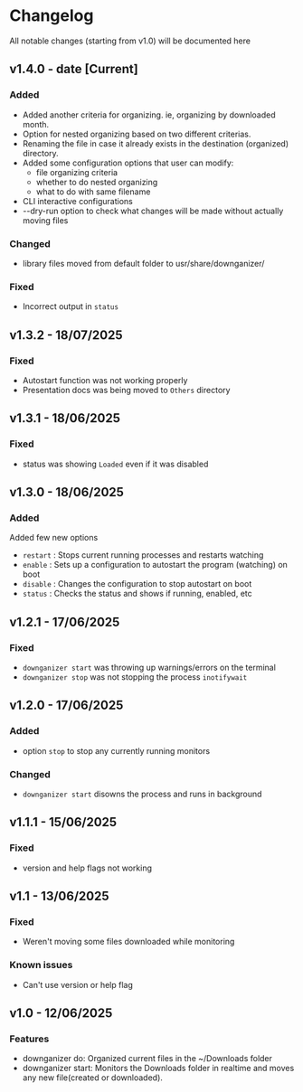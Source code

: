 # Changelog

All notable changes (starting from v1.0) will be documented here

<!-- options to add in the file: 
- Added
- Changed
- Depricated
- Removed
- Fixed
- Security -->

## v1.4.0 - date [Current]

### Added

- Added another criteria for organizing. ie, organizing by downloaded month.
- Option for nested organizing based on two different criterias.
- Renaming the file in case it already exists in the destination (organized) directory.
- Added some configuration options that user can modify:
	- file organizing criteria
	- whether to do nested organizing
	- what to do with same filename
- CLI interactive configurations
- --dry-run option to check what changes will be made without actually moving files

### Changed

- library files moved from default folder to usr/share/downganizer/

### Fixed

- Incorrect output in `status`

## v1.3.2 - 18/07/2025

### Fixed

- Autostart function was not working properly
- Presentation docs was being moved to `Others` directory 

## v1.3.1 - 18/06/2025

### Fixed

- status was showing `Loaded` even if it was disabled

## v1.3.0 - 18/06/2025

### Added

Added few new options

- `restart` : Stops current running processes and restarts watching
- `enable` : Sets up a configuration to autostart the program (watching) on boot
- `disable` : Changes the configuration to stop autostart on boot
- `status` : Checks the status and shows if running, enabled, etc

## v1.2.1 - 17/06/2025

### Fixed

- `downganizer start` was throwing up warnings/errors on the terminal
- `downganizer stop` was not stopping the process `inotifywait`

## v1.2.0 - 17/06/2025

### Added

- option `stop` to stop any currently running monitors

### Changed

- `downganizer start` disowns the process and runs in background

## v1.1.1 - 15/06/2025

### Fixed

- version and help flags not working

## v1.1 - 13/06/2025

### Fixed

- Weren't moving some files downloaded while monitoring

### Known issues
    
- Can't use version or help flag

## v1.0 - 12/06/2025

### Features

- downganizer do: Organized current files in the ~/Downloads folder
- downganizer start: Monitors the Downloads folder in realtime and moves any new file(created or downloaded).